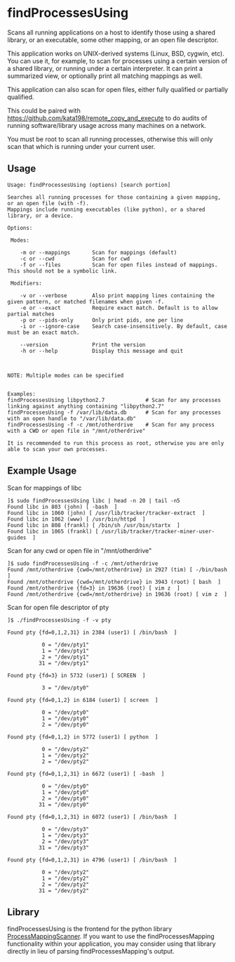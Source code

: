 # findProcessesUsing
Scans all running applications on a host to identify those using a shared library, or an executable, some other mapping, or an open file descriptor.


This application works on UNIX-derived systems (Linux, BSD, cygwin, etc). You can use it, for example, to scan for processes using a certain version of a shared library, or running under a certain interpreter. It can print a summarized view, or optionally print all matching mappings as well.

This application can also scan for open files, either fully qualified or partially qualified.

This could be paired with https://github.com/kata198/remote_copy_and_execute to do audits of running software/library usage across many machines on a network.


You must be root to scan all running processes, otherwise this will only scan that which is running under your current user.


Usage
-----


	Usage: findProcessesUsing (options) [search portion]

	Searches all running processes for those containing a given mapping, or an open file (with -f). 
	Mappings include running executables (like python), or a shared library, or a device.

	Options:

	 Modes:

		-m or --mappings       Scan for mappings (default)
		-c or --cwd            Scan for cwd
		-f or --files          Scan for open files instead of mappings. This should not be a symbolic link.

	 Modifiers:

		-v or --verbose        Also print mapping lines containing the given pattern, or matched filenames when given -f.
		-e or --exact          Require exact match. Default is to allow partial matches
		-p or --pids-only      Only print pids, one per line
		-i or --ignore-case    Search case-insensitively. By default, case must be an exact match.

		--version              Print the version
		-h or --help           Display this message and quit



	NOTE: Multiple modes can be specified


	Examples: 
	findProcessesUsing libpython2.7             # Scan for any processes linking against anything containing "libpython2.7"
	findProcessesUsing -f /var/lib/data.db      # Scan for any processes with an open handle to "/var/lib/data.db"
	findProcessesUsing -f -c /mnt/otherdrive    # Scan for any process with a CWD or open file in "/mnt/otherdrive"

	It is recommended to run this process as root, otherwise you are only able to scan your own processes.


Example Usage
-------------

Scan for mappings of libc


	]$ sudo findProcessesUsing libc | head -n 20 | tail -n5
	Found libc in 803 (john) [ -bash  ]
	Found libc in 1060 (john) [ /usr/lib/tracker/tracker-extract  ]
	Found libc in 1062 (www) [ /usr/bin/httpd  ]
	Found libc in 808 (frankl) [ /bin/sh /usr/bin/startx  ]
	Found libc in 1065 (frankl) [ /usr/lib/tracker/tracker-miner-user-guides  ]


Scan for any cwd or open file in "/mnt/otherdrive"

	]$ sudo findProcessesUsing -f -c /mnt/otherdrive
	Found /mnt/otherdrive {cwd=/mnt/otherdrive} in 2927 (tim) [ -/bin/bash  ]
	Found /mnt/otherdrive {cwd=/mnt/otherdrive} in 3943 (root) [ bash  ]
	Found /mnt/otherdrive {fd=3} in 19636 (root) [ vim z  ]
	Found /mnt/otherdrive {cwd=/mnt/otherdrive} in 19636 (root) [ vim z  ]



Scan for open file descriptor of pty


	]$ ./findProcessesUsing -f -v pty

	Found pty {fd=0,1,2,31} in 2384 (user1) [ /bin/bash  ]

			   0 = "/dev/pty1"
			   1 = "/dev/pty1"
			   2 = "/dev/pty1"
			  31 = "/dev/pty1"

	Found pty {fd=3} in 5732 (user1) [ SCREEN  ]

			   3 = "/dev/pty0"

	Found pty {fd=0,1,2} in 6184 (user1) [ screen  ]

			   0 = "/dev/pty0"
			   1 = "/dev/pty0"
			   2 = "/dev/pty0"

	Found pty {fd=0,1,2} in 5772 (user1) [ python  ]

			   0 = "/dev/pty2"
			   1 = "/dev/pty2"
			   2 = "/dev/pty2"

	Found pty {fd=0,1,2,31} in 6672 (user1) [ -bash  ]

			   0 = "/dev/pty0"
			   1 = "/dev/pty0"
			   2 = "/dev/pty0"
			  31 = "/dev/pty0"

	Found pty {fd=0,1,2,31} in 6072 (user1) [ /bin/bash  ]

			   0 = "/dev/pty3"
			   1 = "/dev/pty3"
			   2 = "/dev/pty3"
			  31 = "/dev/pty3"

	Found pty {fd=0,1,2,31} in 4796 (user1) [ /bin/bash  ]

			   0 = "/dev/pty2"
			   1 = "/dev/pty2"
			   2 = "/dev/pty2"
			  31 = "/dev/pty2"

Library
-------

findProcessesUsing is the frontend for the python library [ProcessMappingScanner](https://github.com/kata198/ProcessMappingScanner). If you want to use the findProcessesMapping functionality within your application, you may consider using that library directly in lieu of parsing findProcessesMapping's output.
